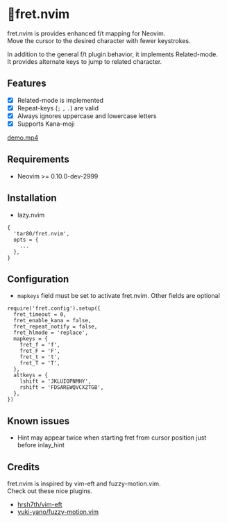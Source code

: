 # 🎸fret.nvim

fret.nvim is provides enhanced f/t mapping for Neovim.  
Move the cursor to the desired character with fewer keystrokes.

In addition to the general f/t plugin behavior, it implements Related-mode.  
It provides alternate keys to jump to related character.

## Features

- [x] Related-mode is implemented
- [x] Repeat-keys (`;` `,` `.`) are valid
- [x] Always ignores uppercase and lowercase letters
- [x] Supports Kana-moji

[demo.mp4](https://github.com/tar80/fret.nvim/assets/45842304/08219f7d-3c49-4cc3-828e-78bcd3edc430)

## Requirements

- Neovim >= 0.10.0-dev-2999

## Installation

- lazy.nvim

```lua:
{
  'tar80/fret.nvim',
  opts = {
    ...
  },
}
```

## Configuration

- `mapkeys` field must be set to activate fret.nvim. Other fields are optional

```lua:
require('fret.config').setup({
  fret_timeout = 0,
  fret_enable_kana = false,
  fret_repeat_notify = false,
  fret_hlmode = 'replace',
  mapkeys = {
    fret_f = 'f',
    fret_F = 'F',
    fret_t = 't',
    fret_T = 'T',
  },
  altkeys = {
    lshift = 'JKLUIOPNMHY',
    rshift = 'FDSAREWQVCXZTGB',
  },
})
```
## Known issues

- Hint may appear twice when starting fret from cursor position just before inlay_hint

## Credits

fret.nvim is inspired by vim-eft and fuzzy-motion.vim.  
Check out these nice plugins.

- [hrsh7th/vim-eft](https://github.com/hrsh7th/vim-eft)
- [yuki-yano/fuzzy-motion.vim](https://github.com/yuki-yano/fuzzy-motion.vim)
